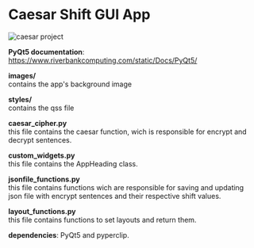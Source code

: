 
# Caesar Shift GUI App


![caesar project](https://user-images.githubusercontent.com/121177058/216630186-0b17d3c1-bf2a-418c-9646-43a30991de75.jpg)

**PyQt5 documentation**: https://www.riverbankcomputing.com/static/Docs/PyQt5/

**images/**<br>
contains the app's background image

**styles/**<br>
contains the qss file

**caesar_cipher.py**<br>
this file contains the caesar function, wich is responsible for encrypt and decrypt sentences.

**custom_widgets.py**<br>
this file contains the AppHeading class.

**jsonfile_functions.py**<br>
this file contains functions wich are responsible for saving and updating json file with encrypt sentences and their respective shift values.

**layout_functions.py**<br>
this file contains functions to set layouts and return them.

**dependencies**: PyQt5 and pyperclip.

